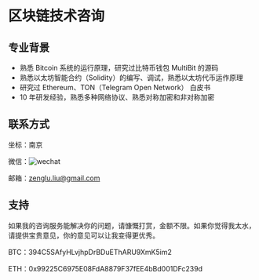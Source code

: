 # 区块链技术咨询

## 专业背景
- 熟悉 Bitcoin 系统的运行原理，研究过比特币钱包 MultiBit 的源码
- 熟悉以太坊智能合约（Solidity）的编写、调试，熟悉以太坊代币运作原理
- 研究过 Ethereum、TON（Telegram Open Network） 白皮书
- 10 年研发经验，熟悉多种网络协议、熟悉对称加密和非对称加密

## 联系方式
坐标：南京

微信：![wechat](https://github.com/simon-liu/blockchain-consult/blob/master/images/wx.png?raw=true)

邮箱：zenglu.liu@gmail.com

## 支持
如果我的咨询服务能解决你的问题，请慷慨打赏，金额不限。如果你觉得我太水，请提供宝贵意见，你的意见可以让我变得更优秀。

BTC：394C5SAfyHLvjhpDrBDuEThARU9XmK5im2

ETH：0x99225C6975E08FdA8879F37fEE4bBd001DFc239d